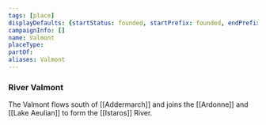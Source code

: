 ```yaml
---
tags: [place]
displayDefaults: {startStatus: founded, startPrefix: founded, endPrefix: destroyed, endStatus: destroyed}
campaignInfo: []
name: Valmont
placeType:
partOf:
aliases: Valmont
---
```


### River Valmont
The Valmont flows south of [[Addermarch]] and joins the [[Ardonne]] and [[Lake Aeulian]] to form the [[Istaros]] River.